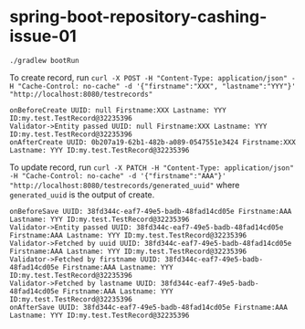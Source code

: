 # spring-boot-repository-cashing-issue-01

```
./gradlew bootRun
```

To create record, run  `curl -X POST -H "Content-Type: application/json" -H "Cache-Control: no-cache" -d '{"firstname":"XXX", "lastname":"YYY"}' "http://localhost:8080/testrecords"`

```
onBeforeCreate UUID: null Firstname:XXX Lastname: YYY ID:my.test.TestRecord@32235396
Validator->Entity passed UUID: null Firstname:XXX Lastname: YYY ID:my.test.TestRecord@32235396
onAfterCreate UUID: 0b207a19-62b1-482b-a089-0547551e3424 Firstname:XXX Lastname: YYY ID:my.test.TestRecord@32235396
```

To update record, run `curl -X PATCH -H "Content-Type: application/json" -H "Cache-Control: no-cache" -d '{"firstname":"AAA"}' "http://localhost:8080/testrecords/generated_uuid"` where `generated_uuid` is the output of create.

```
onBeforeSave UUID: 38fd344c-eaf7-49e5-badb-48fad14cd05e Firstname:AAA Lastname: YYY ID:my.test.TestRecord@32235396
Validator->Entity passed UUID: 38fd344c-eaf7-49e5-badb-48fad14cd05e Firstname:AAA Lastname: YYY ID:my.test.TestRecord@32235396
Validator->Fetched by uuid UUID: 38fd344c-eaf7-49e5-badb-48fad14cd05e Firstname:AAA Lastname: YYY ID:my.test.TestRecord@32235396
Validator->Fetched by firstname UUID: 38fd344c-eaf7-49e5-badb-48fad14cd05e Firstname:AAA Lastname: YYY ID:my.test.TestRecord@32235396
Validator->Fetched by lastname UUID: 38fd344c-eaf7-49e5-badb-48fad14cd05e Firstname:AAA Lastname: YYY ID:my.test.TestRecord@32235396
onAfterSave UUID: 38fd344c-eaf7-49e5-badb-48fad14cd05e Firstname:AAA Lastname: YYY ID:my.test.TestRecord@32235396
```
